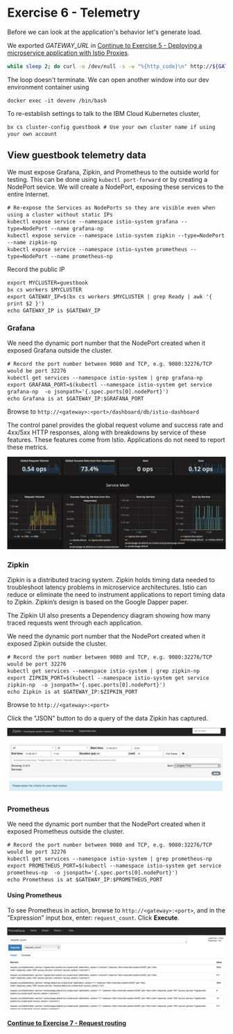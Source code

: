 # Exercise 6 - Telemetry

Before we can look at the application's behavior let's generate load.

We exported _GATEWAY_URL_ in [Continue to Exercise 5 - Deploying a microservice application with Istio Proxies](../exercise-5/README.md).

```sh
while sleep 2; do curl -o /dev/null -s -w "%{http_code}\n" http://${GATEWAY_URL}/productpage; done
```

The loop doesn't terminate.  We can open another window into our dev environment container using

```
docker exec -it devenv /bin/bash
```

To re-establish settings to talk to the IBM Cloud Kubernetes cluster,

```
bx cs cluster-config guestbook # Use your own cluster name if using your own account
```

## View guestbook telemetry data

<!--
Establish port forwarding from local port 3000 to the Grafana instance:
```sh
kubectl -n istio-system port-forward $(kubectl -n istio-system get pod -l app=grafana \
  -o jsonpath='{.items[0].metadata.name}') 3000:3000 &
```

Browse to http://localhost:3000 and navigate to the Istio Dashboard.
-->

We must expose Grafana, Zipkin, and Prometheus to the outside world for testing.  This can be done
using `kubectl port-forward` or by creating a NodePort sevice.  We will create a NodePort, exposing
these services to the entire Internet.

```
# Re-expose the Services as NodePorts so they are visible even when using a cluster without static IPs
kubectl expose service --namespace istio-system grafana --type=NodePort --name grafana-np
kubectl expose service --namespace istio-system zipkin --type=NodePort --name zipkin-np
kubectl expose service --namespace istio-system prometheus --type=NodePort --name prometheus-np
```

Record the public IP

```
export MYCLUSTER=guestbook
bx cs workers $MYCLUSTER
export GATEWAY_IP=$(bx cs workers $MYCLUSTER | grep Ready | awk '{ print $2 }')
echo GATEWAY_IP is $GATEWAY_IP
```

### Grafana

We need the dynamic port number that the NodePort created when it exposed Grafana outside the cluster.

```
# Record the port number between 9080 and TCP, e.g. 9080:32276/TCP would be port 32276
kubectl get services --namespace istio-system | grep grafana-np
export GRAFANA_PORT=$(kubectl --namespace istio-system get service grafana-np  -o jsonpath='{.spec.ports[0].nodePort}')
echo Grafana is at $GATEWAY_IP:$GRAFANA_PORT
```

Browse to `http://<gateway>:<port>/dashboard/db/istio-dashboard`

The control panel provides the global request volume and success rate and 4xx/5xx HTTP responses,
along with breakdowns by service of these features.  These features come from Istio.  Applications do
not need to report these metrics.

![Grafana telemetry from Istio](grafana.png)


### Zipkin

Zipkin is a distributed tracing system. Zipkin holds timing data needed to troubleshoot latency problems in microservice architectures.
Istio can reduce or eliminate the need to instrument applications to report timing data to Zipkin.
Zipkin’s design is based on the Google Dapper paper.

The Zipkin UI also presents a Dependency diagram showing how many traced requests went through each application.

<!--
Establish port forwarding from local port 9411 to the Zipkin instance:
```sh
kubectl port-forward -n istio-system \
  $(kubectl get pod -n istio-system -l app=zipkin -o jsonpath='{.items[0].metadata.name}') \
  9411:9411 &
```

Browse to http://localhost:9411.
-->

We need the dynamic port number that the NodePort created when it exposed Zipkin outside the cluster.

```
# Record the port number between 9080 and TCP, e.g. 9080:32276/TCP would be port 32276
kubectl get services --namespace istio-system | grep zipkin-np
export ZIPKIN_PORT=$(kubectl --namespace istio-system get service zipkin-np  -o jsonpath='{.spec.ports[0].nodePort}')
echo Zipkin is at $GATEWAY_IP:$ZIPKIN_PORT
```

Browse to `http://<gateway>:<port>`

Click the "JSON" button to do a query of the data Zipkin has captured.

![Zipkin traces from Istio](zipkin.png)


### Prometheus

<!--
Establish port forwarding from local port 9090 to the Prometheus instance:
```sh
kubectl -n istio-system port-forward \
  $(kubectl -n istio-system get pod -l app=prometheus -o jsonpath='{.items[0].metadata.name}') \
  9090:9090 &
```
-->

We need the dynamic port number that the NodePort created when it exposed Prometheus outside the cluster.

```
# Record the port number between 9080 and TCP, e.g. 9080:32276/TCP would be port 32276
kubectl get services --namespace istio-system | grep prometheus-np
export PROMETHEUS_PORT=$(kubectl --namespace istio-system get service prometheus-np  -o jsonpath='{.spec.ports[0].nodePort}')
echo Prometheus is at $GATEWAY_IP:$PROMETHEUS_PORT
```

#### Using Prometheus

To see Prometheus in action, browse to `http://<gateway>:<port>`, and in the “Expression” input box, enter: `request_count`. Click **Execute**.

![Metrics from Prometheus](prometheus.png)


#### [Continue to Exercise 7 - Request routing](../exercise-7/README.md)